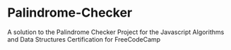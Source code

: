 # Palindrome-Checker
A solution to the Palindrome Checker Project for the Javascript Algorithms and Data Structures Certification for FreeCodeCamp
